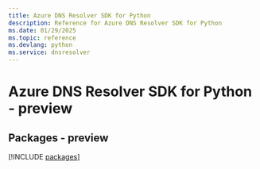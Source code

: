 ```yaml
---
title: Azure DNS Resolver SDK for Python
description: Reference for Azure DNS Resolver SDK for Python
ms.date: 01/29/2025
ms.topic: reference
ms.devlang: python
ms.service: dnsresolver
---
```

# Azure DNS Resolver SDK for Python - preview
## Packages - preview
[!INCLUDE [packages](dns-resolver-index.md)]